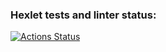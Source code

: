 ### Hexlet tests and linter status:
[![Actions Status](https://github.com/Jickx/python-project-50/workflows/hexlet-check/badge.svg)](https://github.com/Jickx/python-project-50/actions)